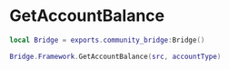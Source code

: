 # GetAccountBalance

```lua
local Bridge = exports.community_bridge:Bridge()

Bridge.Framework.GetAccountBalance(src, accountType)
```
